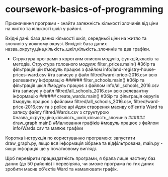 # coursework-basics-of-programming
Призначення програми - знайти залежність кількості злочинів від ціни на житло та кількості шкіл у районі.

Вхідні дані: база даних кількості шкіл, середньої ціни на житло та злочинів у кожному окрузі.
Вихідні: база даних назва_округу,ціна,кількість_шкіл,кількість_злочинів та два графіки.

- Структура програми з коротким описом модулів, функцій,класів та методів.
Структура головного модуля:
      filter_prices.main()  #Збір та фільтрація цін
      #модуль працює з файлом info/land-registry-house-prices-ward.csv 
      #та записує у файл filtred/ward-price-2016.csv всю релевантну інформацію
      ######
      filter_schools.main() #Збір та фільтрація шкіл
      #модуль працює з файлом info/all_schools_2016.csv
      #та записує у файл filtred/all_schools_2016.csv всю релевантну інформацію
      ######
      create_wards.main()   #Збір та фільтрація округів
      #модуль працює з файлами  filtred/all_schools_2016.csv, filtred/ward-price-2016.csv та з police api
      #для створення масиву об'єктів Ward та запису файлу filtred/Wards.csv з структурою 
      #назва_округу,ціна,кількість_шкіл,кількість_злочинів
      ######
      draw_graph.main()     #Малювання графіків
      #модуль працює з файлом info/Wards.csv та малює графіки 

Коротка інструкція по користуванню програмою: запустити draw_graph.py, якщо вся інформація зібрана та відфільтрована, main.py - якщо інфорація ще у початковому вигляді.

Щоб перевірити працездатність програми, я брала лише частину баз даних (до 50 районів) і перевіряла, чи зможе програма по тих даних зробити масив об'єктів Ward та намалювати графік.
